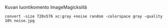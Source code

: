 Kuvan luontikomento ImageMagicksillä

    convert -size 720x576 xc:gray +noise random -colorspace gray -quality 10% noise.jpg
